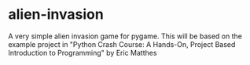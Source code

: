 # alien-invasion
A very simple alien invasion game for pygame. 
This will be based on the example project in "Python Crash Course: A Hands-On, Project Based Introduction to Programming"
by Eric Matthes